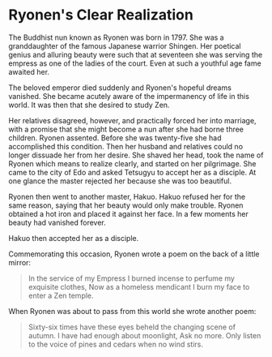 # Ryonen's Clear Realization

The Buddhist nun known as Ryonen was born in 1797. She was a granddaughter of the famous Japanese warrior Shingen. Her poetical genius and alluring beauty were such that at seventeen she was serving the empress as one of the ladies of the court. Even at such a youthful age fame awaited her.

The beloved emperor died suddenly and Ryonen's hopeful dreams vanished. She became acutely aware of the impermanency of life in this world. It was then that she desired to study Zen.

Her relatives disagreed, however, and practically forced her into marriage, with a promise that she might become a nun after she had borne three children. Ryonen assented. Before she was twenty-five she had accomplished this condition. Then her husband and relatives could no longer dissuade her from her desire. She shaved her head, took the name of Ryonen which means to realize clearly, and started on her pilgrimage. She came to the city of Edo and asked Tetsugyu to accept her as a disciple. At one glance the master rejected her because she was too beautiful.

Ryonen then went to another master, Hakuo. Hakuo refused her for the same reason, saying that her beauty would only make trouble. Ryonen obtained a hot iron and placed it against her face. In a few moments her beauty had vanished forever.

Hakuo then accepted her as a disciple.

Commemorating this occasion, Ryonen wrote a poem on the back of a little mirror:

> In the service of my Empress
> I burned incense to perfume my exquisite clothes,
> Now as a homeless mendicant
> I burn my face to enter a Zen temple.

When Ryonen was about to pass from this world she wrote another poem:

> Sixty-six times have these eyes beheld the changing scene of autumn.
> I have had enough about moonlight,
> Ask no more.
> Only listen to the voice of pines and cedars when no wind stirs.
